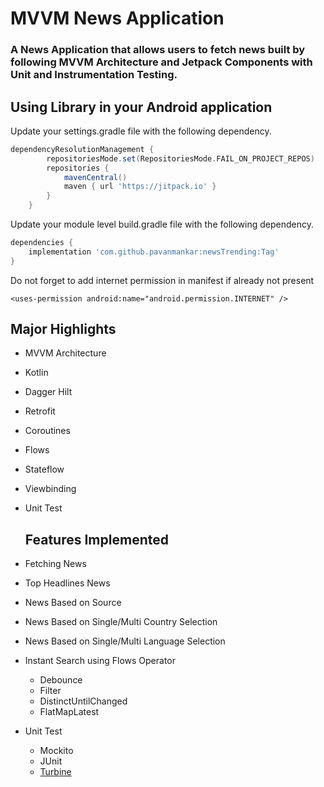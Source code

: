 # MVVM News Application
###  A News Application that allows users to fetch news built by following MVVM Architecture and Jetpack Components with Unit and Instrumentation Testing.



## Using Library in your Android application

Update your settings.gradle file with the following dependency.

```groovy
dependencyResolutionManagement {
		repositoriesMode.set(RepositoriesMode.FAIL_ON_PROJECT_REPOS)
		repositories {
			mavenCentral()
			maven { url 'https://jitpack.io' }
		}
	}
```

Update your module level build.gradle file with the following dependency.

```groovy
dependencies {
    implementation 'com.github.pavanmankar:newsTrending:Tag'
}
```
Do not forget to add internet permission in manifest if already not present

```
<uses-permission android:name="android.permission.INTERNET" />
```

## Major Highlights

- MVVM Architecture
- Kotlin
- Dagger Hilt
- Retrofit
- Coroutines
- Flows
- Stateflow
- Viewbinding
- Unit Test

  ## Features Implemented

- Fetching News
- Top Headlines News
- News Based on Source
- News Based on Single/Multi Country Selection
- News Based on Single/Multi Language Selection
- Instant Search using Flows Operator
  * Debounce
  * Filter
  * DistinctUntilChanged
  * FlatMapLatest
- Unit Test
  - Mockito
  - JUnit
  - [Turbine](https://github.com/cashapp/turbine/)
